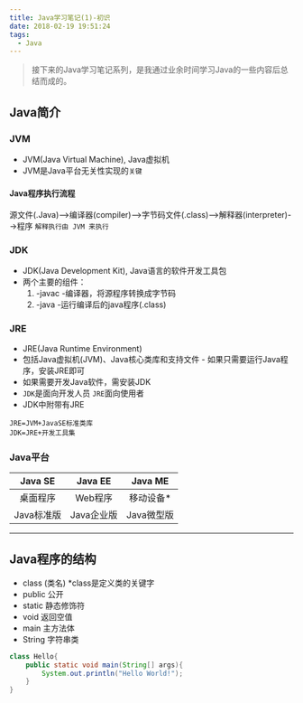 ```yaml
---
title: Java学习笔记(1)-初识
date: 2018-02-19 19:51:24
tags:
  - Java
---
```


>接下来的Java学习笔记系列，是我通过业余时间学习Java的一些内容后总结而成的。

## Java简介
### JVM
- JVM(Java Virtual Machine), Java虚拟机
- JVM是Java平台无关性实现的`关键`

#### Java程序执行流程
源文件(.Java)-->编译器(compiler)-->字节码文件(.class)-->解释器(interpreter)-->程序
`解释执行由 JVM 来执行`

### JDK
- JDK(Java Development Kit), Java语言的软件开发工具包
- 两个主要的组件：
    1. -javac -编译器，将源程序转换成字节码
    2. -java -运行编译后的java程序(.class)

### JRE
- JRE(Java Runtime Environment)
- 包括Java虚拟机(JVM)、Java核心类库和支持文件 - 如果只需要运行Java程序，安装JRE即可
- 如果需要开发Java软件，需安装JDK
- `JDK`是面向开发人员 `JRE`面向使用者
- JDK中附带有JRE

```
JRE=JVM+JavaSE标准类库
JDK=JRE+开发工具集
```

### Java平台
Java SE | Java EE | Java ME
:-: | :-: | :-:
桌面程序 | Web程序 | 移动设备*
Java标准版 | Java企业版 | Java微型版

---

## Java程序的结构
- class (类名) \*class是定义类的关键字
- public 公开
- static 静态修饰符
- void 返回空值
- main 主方法体
- String 字符串类
```java
class Hello{
    public static void main(String[] args){
        System.out.println("Hello World!");
    }
}

```
